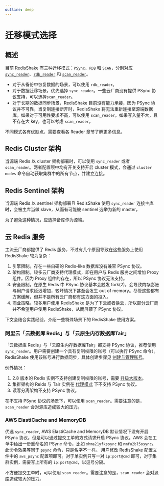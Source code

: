```yaml
---
outline: deep
---
```


# 迁移模式选择

## 概述

目前 RedisShake 有三种迁移模式：`PSync`、`RDB` 和
`SCAN`，分别对应 [`sync_reader`](../reader/sync_reader.md)、[`rdb_reader`](../reader/rdb_reader.md)
和 [`scan_reader`](../reader/scan_reader.md)。

* 对于从备份中恢复数据的场景，可以使用 `rdb_reader`。
* 对于数据迁移场景，优先选择 `sync_reader`。一些云厂商没有提供 PSync 协议支持，可以选择`scan_reader`。
* 对于长期的数据同步场景，RedisShake 目前没有能力承接，因为 PSync 协议并不可靠，当复制连接断开时，RedisShake 将无法重新连接至源端数据库。如果对于可用性要求不高，可以使用 `scan_reader`。如果写入量不大，且不存在大 key，也可以考虑 `scan_reader`。

不同模式各有优缺点，需要查看各 Reader 章节了解更多信息。

## Redis Cluster 架构

当源端 Redis 以 cluster 架构部署时，可以使用 `sync_reader` 或者 `scan_reader`。两者配置项中均有开关支持开启 cluster 模式，会通过 `cluster nodes` 命令自动获取集群中的所有节点，并建立连接。

## Redis Sentinel 架构

当源端 Redis 以 sentinel 架构部署且 RedisShake 使用  `sync_reader` 连接主库时，会被主库当做 slave，从而有可能被 sentinel 选举为新的 master。

为了避免这种情况，应选择备库作为源端。

## 云 Redis 服务

主流云厂商都提供了 Redis 服务，不过有几个原因导致在这些服务上使用 RedisShake 较为复杂：
1. 引擎限制。存在一些自研的 Redis-like 数据库没有兼容 PSync 协议。
2. 架构限制。较多云厂商支持代理模式，即在用户与 Redis 服务之间增加 Proxy 组件。因为 Proxy 组件的存在，所以 PSync 协议无法支持。
3. 安全限制。在原生 Redis 中 PSync 协议基本会触发 fork(2)，会导致内存膨胀与用户请求延迟增加，较坏情况下甚至会发生 out of memory。尽管这些都有方案缓解，但并不是所有云厂商都有这方面的投入。
4. 商业策略。较多用户使用 RedisShake 是为了下云或者换云，所以部分云厂商并不希望用户使用 RedisShake，从而屏蔽了 PSync 协议。

下文会结合实践经验，介绍一些特殊场景下的 RedisShake 使用方案。

### 阿里云「云数据库 Redis」与「云原生内存数据库Tair」

「云数据库 Redis」与「云原生内存数据库Tair」都支持 PSync 协议，推荐使用 `sync_reader`。用户需要创建一个具有复制权限的账号（可以执行 PSync 命令），RedisShake 使用该账号进行数据同步，具体创建步骤见 [创建与管理账号](https://help.aliyun.com/zh/redis/user-guide/create-and-manage-database-accounts)。

例外情况：
1. 2.8 版本的 Redis 实例不支持创建复制权限的账号，需要 [升级大版本](https://help.aliyun.com/zh/redis/user-guide/upgrade-the-major-version-1)。
2. 集群架构的 Reids 与 Tair 实例在 [代理模式](https://help.aliyun.com/zh/redis/product-overview/cluster-master-replica-instances#section-h69-izd-531) 下不支持 PSync 协议。
3. 读写分离架构不支持 PSync 协议。

在不支持 PSync 协议的场景下，可以使用 `scan_reader`。需要注意的是，`scan_reader` 会对源库造成较大的压力。

### AWS ElastiCache and MemoryDB

优选 `sync_reader`, AWS ElastiCache and MemoryDB 默认情况下没有开启 PSync 协议，但是可以通过提交工单的方式请求开启 PSync 协议。AWS 会在工单中给出一份重命名的 PSync 命令，比如 `xhma21yfkssync` 和 `nmfu2bl5osync`。此命令效果等同于 `psync` 命令，只是名字不一样。
用户修改 RedisShake 配置文件中的 `aws_psync` 配置项即可。对于单实例只写一对 `ip:port@cmd` 即可，对于集群实例，需要写上所有的 `ip:port@cmd`，以逗号分隔。

不方便提交工单时，可以使用 `scan_reader`。需要注意的是，`scan_reader` 会对源库造成较大的压力。





